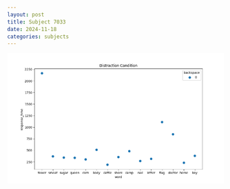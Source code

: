 ```yaml
---
layout: post
title: Subject 7033
date: 2024-11-18
categories: subjects
---
```


![](data/7033/run-3/7033_rt_acc_fuzzy_delay.png)

